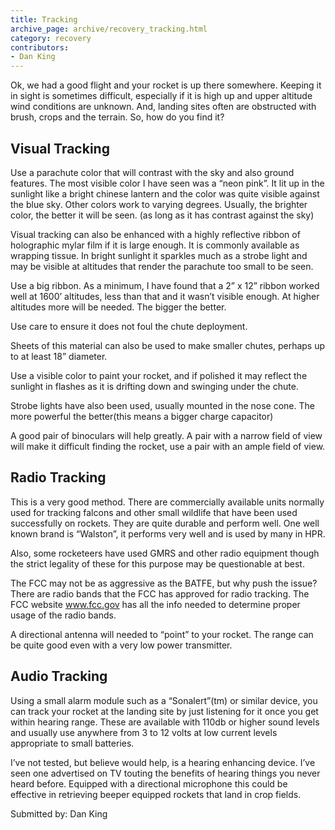 ```yaml
---
title: Tracking
archive_page: archive/recovery_tracking.html
category: recovery
contributors:
- Dan King
---
```

Ok, we had a good flight and your rocket is up there somewhere. Keeping it in sight is sometimes difficult, especially if it is high up and upper altitude wind conditions are unknown. And, landing sites often are obstructed with brush, crops and the terrain. So, how do you find it?

## Visual Tracking

Use a parachute color that will contrast with the sky and also ground features. The most visible color I have seen was a “neon pink”. It lit up in the sunlight like a bright chinese lantern and the color was quite visible against the blue sky. Other colors work to varying degrees. Usually, the brighter color, the better it will be seen. (as long as it has contrast against the sky)

Visual tracking can also be enhanced with a highly reflective ribbon of holographic mylar film if it is large enough. It is commonly available as wrapping tissue. In bright sunlight it sparkles much as a strobe light and may be visible at altitudes that render the parachute too small to be seen.

Use a big ribbon. As a minimum, I have found that a 2” x 12” ribbon worked well at 1600’ altitudes, less than that and it wasn’t visible enough. At higher altitudes more will be needed. The bigger the better.

Use care to ensure it does not foul the chute deployment.

Sheets of this material can also be used to make smaller chutes, perhaps up to at least 18” diameter.

Use a visible color to paint your rocket, and if polished it may reflect the sunlight in flashes as it is drifting down and swinging under the chute.

Strobe lights have also been used, usually mounted in the nose cone. The more powerful the better(this means a bigger charge capacitor)

A good pair of binoculars will help greatly. A pair with a narrow field of view will make it difficult finding the rocket, use a pair with an ample field of view.

## Radio Tracking

This is a very good method. There are commercially available units normally used for tracking falcons and other small wildlife that have been used successfully on rockets. They are quite durable and perform well. One well known brand is “Walston”, it performs very well and is used by many in HPR.

Also, some rocketeers have used GMRS and other radio equipment though the strict legality of these for this purpose may be questionable at best.

The FCC may not be as aggressive as the BATFE, but why push the issue? There are radio bands that the FCC has approved for radio tracking. The FCC website www.fcc.gov has all the info needed to determine proper usage of the radio bands.

A directional antenna will needed to “point” to your rocket. The range can be quite good even with a very low power transmitter.

## Audio Tracking

Using a small alarm module such as a “Sonalert”(tm) or similar device, you can track your rocket at the landing site by just listening for it once you get within hearing range. These are available with 110db or higher sound levels and usually use anywhere from 3 to 12 volts at low current levels appropriate to small batteries.

I’ve not tested, but believe would help, is a hearing enhancing device. I’ve seen one advertised on TV touting the benefits of hearing things you never heard before. Equipped with a directional microphone this could be effective in retrieving beeper equipped rockets that land in crop fields.

Submitted by: Dan King

